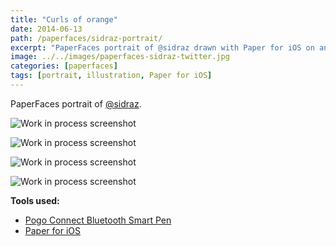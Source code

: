 ```yaml
---
title: "Curls of orange"
date: 2014-06-13
path: /paperfaces/sidraz-portrait/
excerpt: "PaperFaces portrait of @sidraz drawn with Paper for iOS on an iPad."
image: ../../images/paperfaces-sidraz-twitter.jpg
categories: [paperfaces]
tags: [portrait, illustration, Paper for iOS]
---
```


PaperFaces portrait of [@sidraz](https://twitter.com/sidraz).

![Work in process screenshot](../../images/paperfaces-sidraz-process-1-lg.jpg)

![Work in process screenshot](../../images/paperfaces-sidraz-process-2-lg.jpg)

![Work in process screenshot](../../images/paperfaces-sidraz-process-3-lg.jpg)

![Work in process screenshot](../../images/paperfaces-sidraz-process-4-lg.jpg)

**Tools used:**

- [Pogo Connect Bluetooth Smart Pen](https://www.amazon.com/gp/product/B009K448L4/ref=as_li_ss_tl?ie=UTF8&camp=1789&creative=390957&creativeASIN=B009K448L4&linkCode=as2&tag=mademist-20)
- [Paper for iOS](https://paper.bywetransfer.com/)

